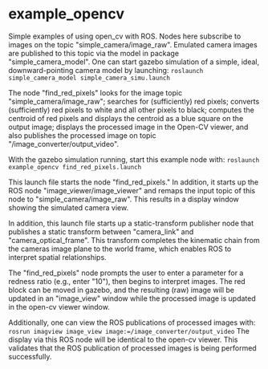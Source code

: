 # example_opencv
Simple examples of using open_cv with ROS.  Nodes here subscribe to images on the topic
"simple_camera/image_raw".  Emulated camera images are published to this topic via the
model in package "simple_camera_model".  One can start gazebo simulation of a simple,
ideal, downward-pointing camera model by launching:
`roslaunch simple_camera_model simple_camera_simu.launch`

The node "find_red_pixels" looks for the image topic "simple_camera/image_raw"; 
searches for (sufficiently) red pixels;
converts (sufficiently) red pixels to white and all other pixels to black;
computes the centroid of red pixels and displays the centroid as a blue square on
the output image; displays the processed image in the Open-CV viewer, and also
publishes the processed image on topic "/image_converter/output_video".  

With the gazebo simulation running, start this example node with:
`roslaunch example_opencv find_red_pixels.launch`

This launch file starts the node "find_red_pixels."  In addition, it starts up
the ROS node "image_viewer/image_viewer" and remaps the input topic of this node
to "simple_camera/image_raw".  This results in a display window showing the simulated camera view.

In addition, this launch file starts up a static-transform publisher node that publishes a static transform 
between "camera_link" and "camera_optical_frame".  This transform completes the kinematic chain from
the cameras image plane to the world frame, which enables ROS to interpret spatial relationships.

The "find_red_pixels" node prompts the user to enter a parameter for a redness ratio (e.g., enter "10"),
then begins to interpret images.  The red block can be moved in gazebo, and the
resulting (raw) image will be updated in an "image_view" window while the processed image
is updated in the open-cv viewer window.

Additionally, one can view the ROS publications of processed images with:
`rosrun imagview image_view image:=/image_converter/output_video`
The display via this ROS node will be identical to the open-cv viewer.  This validates
that the ROS publication of processed images is being performed successfully.

